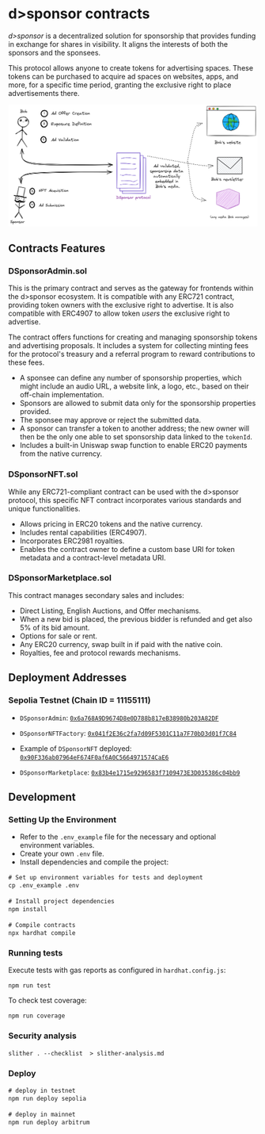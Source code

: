 # d>sponsor contracts

*d>sponsor* is a decentralized solution for sponsorship that provides funding in exchange for shares in visibility. It aligns the interests of both the sponsors and the sponsees.

This protocol allows anyone to create tokens for advertising spaces. These tokens can be purchased to acquire ad spaces on websites, apps, and more, for a specific time period, granting the exclusive right to place advertisements there.

![logo d>sponsor](assets/schema%20dsponsor.png)

## Contracts Features

### DSponsorAdmin.sol

This is the primary contract and serves as the gateway for frontends within the d>sponsor ecosystem. It is compatible with any ERC721 contract, providing token owners with the exclusive right to advertise. It is also compatible with ERC4907 to allow token *users* the exclusive right to advertise.

The contract offers functions for creating and managing sponsorship tokens and advertising proposals. It includes a system for collecting minting fees for the protocol's treasury and a referral program to reward contributions to these fees.

- A sponsee can define any number of sponsorship properties, which might include an audio URL, a website link, a logo, etc., based on their off-chain implementation.
- Sponsors are allowed to submit data only for the sponsorship properties provided.
- The sponsee may approve or reject the submitted data.
- A sponsor can transfer a token to another address; the new owner will then be the only one able to set sponsorship data linked to the `tokenId`.
- Includes a built-in Uniswap swap function to enable ERC20 payments from the native currency.

### DSponsorNFT.sol

While any ERC721-compliant contract can be used with the d>sponsor protocol, this specific NFT contract incorporates various standards and unique functionalities.

- Allows pricing in ERC20 tokens and the native currency.
- Includes rental capabilities (ERC4907).
- Incorporates ERC2981 royalties.
- Enables the contract owner to define a custom base URI for token metadata and a contract-level metadata URI.

### DSponsorMarketplace.sol

This contract manages secondary sales and includes:

- Direct Listing, English Auctions, and Offer mechanisms.
- When a new bid is placed, the previous bidder is refunded and get also 5% of its bid amount.
- Options for sale or rent.
- Any ERC20 currency, swap built in if paid with the native coin.
- Royalties, fee and protocol rewards mechanisms.

## Deployment Addresses

### Sepolia Testnet (Chain ID = 11155111)

- `DSponsorAdmin`: [`0x6a768A9D9674D8e0D788b817eB38980b203A82DF`](https://sepolia.etherscan.io/address/0x6a768A9D9674D8e0D788b817eB38980b203A82DF)

- `DSponsorNFTFactory`: [`0x041f2E36c2fa7d09F5301C11a7F70bD3d01f7C84`](https://sepolia.etherscan.io/address/0x041f2E36c2fa7d09F5301C11a7F70bD3d01f7C84)

- Example of `DSponsorNFT` deployed: [`0x90F336ab07964eF674F0af6A0C5664971574CaE6`](https://sepolia.etherscan.io/address/0x90F336ab07964eF674F0af6A0C5664971574CaE6)

- `DSponsorMarketplace`: [`0x83b4e1715e9296583f7109473E3D035386c04bb9`](https://sepolia.etherscan.io/address/0x83b4e1715e9296583f7109473E3D035386c04bb9)

## Development

### Setting Up the Environment

- Refer to the `.env_example` file for the necessary and optional environment variables.
- Create your own `.env` file.
- Install dependencies and compile the project:

```shell
# Set up environment variables for tests and deployment
cp .env_example .env

# Install project dependencies
npm install

# Compile contracts
npx hardhat compile
```

### Running tests

Execute tests with gas reports as configured in `hardhat.config.js`:

```shell
npm run test 
```

To check test coverage:

```shell
npm run coverage
```

### Security analysis

```shell
slither . --checklist  > slither-analysis.md
```

### Deploy

```shell
# deploy in testnet
npm run deploy sepolia

# deploy in mainnet
npm run deploy arbitrum
```
